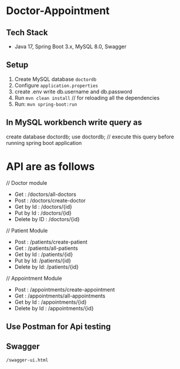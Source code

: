 # Doctor-Appointment

## Tech Stack
- Java 17, Spring Boot 3.x, MySQL 8.0, Swagger

## Setup
1. Create MySQL database `doctordb`
2. Configure `application.properties`
3. create .env write db.username and db.password
4. Run `mvn clean install`  // for reloading all the dependencies
5. Run: `mvn spring-boot:run`

## In MySQL workbench write query as
create database doctordb;
use doctordb;
// execute this query before running spring boot application

# API are as follows
// Doctor module
 - Get : /doctors/all-doctors
 - Post : /doctors/create-doctor
 - Get by Id : /doctors/{id}
 - Put by Id : /doctors/{id}
 - Delete by ID :  /doctors/{id}

// Patient Module
  - Post : /patients/create-patient
  - Get :  /patients/all-patients
  - Get by Id : /patients/{id}
  - Put by Id: /patients/{id}
  - Delete by Id: /patients/{id}

// Appointment Module 

 - Post : /appointments/create-appointment
 - Get :  /appointments/all-appointments
 - Get by Id : /appointments/{id}
 - Delete by Id :  /appointments/{id}

## Use Postman for Api testing

## Swagger
`/swagger-ui.html`
